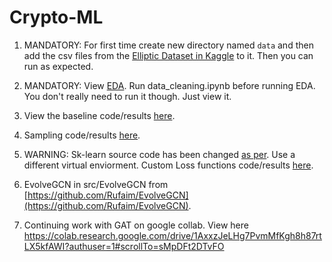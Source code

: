# Crypto-ML

1. MANDATORY: For first time create new directory named `data` and then add the csv files from the [Elliptic Dataset in Kaggle](https://www.kaggle.com/datasets/ellipticco/elliptic-data-set) to it. Then you can run as expected.

2. MANDATORY: View [EDA](https://github.com/FardinAhsan146/Crypto-ML/blob/main/EDA.ipynb). Run data_cleaning.ipynb before running EDA. You don't really need to run it though. Just view it. 

3. View the baseline code/results [here](https://github.com/FardinAhsan146/Crypto-ML/blob/main/src/supervised_baseline.py). 

4. Sampling code/results [here](https://github.com/FardinAhsan146/Crypto-ML/blob/main/src/sampling_test.py).

5. WARNING: Sk-learn source code has been changed [as per](https://stackoverflow.com/questions/54267745/implementing-custom-loss-function-in-scikit-learn#58550132). Use a different virtual enviorment. 
Custom Loss functions code/results [here](https://github.com/FardinAhsan146/Crypto-ML/blob/main/src/customloss_rf_test.py).  

6. EvolveGCN in src/EvolveGCN from [https://github.com/Rufaim/EvolveGCN](https://github.com/Rufaim/EvolveGCN).

7. Continuing work with GAT on google collab. View here https://colab.research.google.com/drive/1AxxzJeLHg7PvmMfKgh8h87rtLX5kfAWI?authuser=1#scrollTo=sMpDFt2DTvFO

